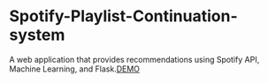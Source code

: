 # Spotify-Playlist-Continuation-system

A web application that provides recommendations using Spotify API, Machine Learning, and Flask.[DEMO](https://youtu.be/KNmS8iatbhw)
